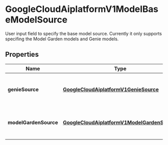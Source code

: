 

# GoogleCloudAiplatformV1ModelBaseModelSource

User input field to specify the base model source. Currently it only supports specifing the Model Garden models and Genie models.

## Properties

| Name | Type | Description | Notes |
|------------ | ------------- | ------------- | -------------|
|**genieSource** | [**GoogleCloudAiplatformV1GenieSource**](GoogleCloudAiplatformV1GenieSource.md) | Information about the base model of Genie models. |  [optional] |
|**modelGardenSource** | [**GoogleCloudAiplatformV1ModelGardenSource**](GoogleCloudAiplatformV1ModelGardenSource.md) | Source information of Model Garden models. |  [optional] |



